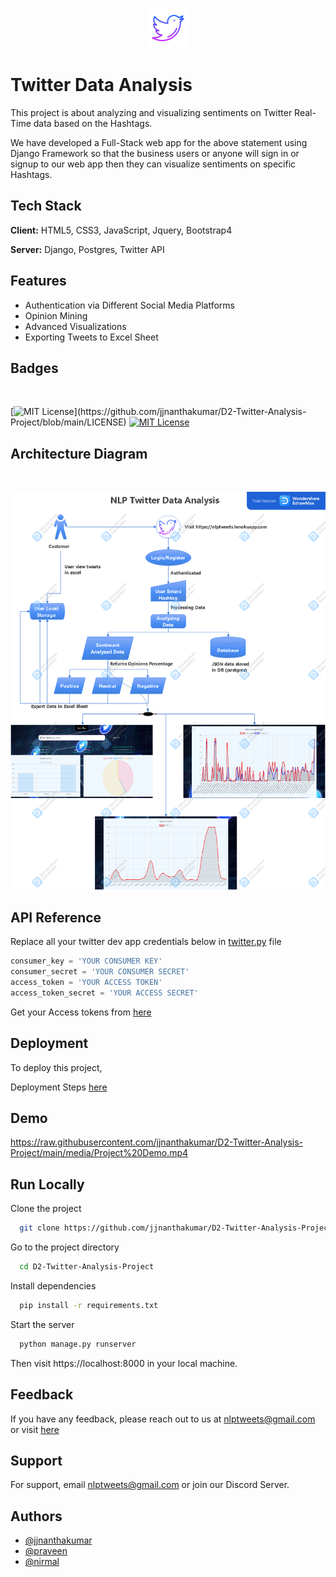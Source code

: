 <div align='center'>

![Logo](media/favicon.ico)
</div>
    
# Twitter Data Analysis

This project is about analyzing and visualizing sentiments on Twitter Real-Time data based on the Hashtags.
<br/>

We have developed a Full-Stack web app for the above statement using Django Framework so that the business users or anyone will sign in or signup to our web app then they can visualize sentiments on specific Hashtags.

## Tech Stack

**Client:** HTML5, CSS3, JavaScript, Jquery, Bootstrap4

**Server:** Django, Postgres, Twitter API


## Features

- Authentication via Different Social Media Platforms
- Opinion Mining
- Advanced Visualizations
- Exporting Tweets to Excel Sheet

  
## Badges

<br/>

[![MIT License](https://img.shields.io/apm/l/atomic-design-ui.svg?)](https://github.com/jjnanthakumar/D2-Twitter-Analysis-Project/blob/main/LICENSE)
[![MIT License](https://img.shields.io/badge/build-passing-brightgreen)](https://github.com/jjnanthakumar/D2-Twitter-Analysis-Project/tree/main/Source%20Code)

## Architecture Diagram
<br/>

![logo](media/architecture.png)
<br/>

## API Reference
Replace all your twitter dev app credentials below in [twitter.py](source%20code/OpinionMining/twitter.py) file

```python
consumer_key = 'YOUR CONSUMER KEY'
consumer_secret = 'YOUR CONSUMER SECRET'
access_token = 'YOUR ACCESS TOKEN'
access_token_secret = 'YOUR ACCESS SECRET'
```

Get your Access tokens from [here](https://developer.twitter.com/en/portal/apps/new)

  
## Deployment

To deploy this project,

Deployment Steps [here](DeploymentSteps.md)

  
## Demo

https://raw.githubusercontent.com/jjnanthakumar/D2-Twitter-Analysis-Project/main/media/Project%20Demo.mp4

  
## Run Locally

Clone the project

```bash
  git clone https://github.com/jjnanthakumar/D2-Twitter-Analysis-Project.git
```

Go to the project directory

```bash
  cd D2-Twitter-Analysis-Project
```

Install dependencies

```bash
  pip install -r requirements.txt
```

Start the server

```bash
  python manage.py runserver
```

Then visit https://localhost:8000 in your local machine.

  
## Feedback

If you have any feedback, please reach out to us at nlptweets@gmail.com or visit [here](https://nlptweets.herokuapp.com/contact)

  
## Support

For support, email nlptweets@gmail.com or join our Discord Server.

  
## Authors

- [@jjnanthakumar](https://github.com/jjnanthakumar)
- [@praveen](https://github.com/praveen2900)
- [@nirmal](https://github.com/nirmalkumar12720)
  